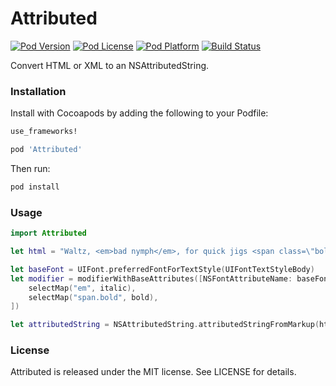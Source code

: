 # Attributed

[![Pod Version](https://img.shields.io/cocoapods/v/Attributed.svg)](Attributed.podspec)
[![Pod License](https://img.shields.io/cocoapods/l/Attributed.svg)](LICENSE)
[![Pod Platform](https://img.shields.io/cocoapods/p/Attributed.svg)](Attributed.podspec)
[![Build Status](https://img.shields.io/travis/CrossWaterBridge/Attributed.svg?branch=master)](https://travis-ci.org/CrossWaterBridge/Attributed)

Convert HTML or XML to an NSAttributedString.

### Installation

Install with Cocoapods by adding the following to your Podfile:

```ruby
use_frameworks!

pod 'Attributed'
```

Then run:

```bash
pod install
```

### Usage

```swift
import Attributed

let html = "Waltz, <em>bad nymph</em>, for quick jigs <span class=\"bold\">vex</span>."

let baseFont = UIFont.preferredFontForTextStyle(UIFontTextStyleBody)
let modifier = modifierWithBaseAttributes([NSFontAttributeName: baseFont], modifiers: [
	selectMap("em", italic),
	selectMap("span.bold", bold),
])

let attributedString = NSAttributedString.attributedStringFromMarkup(html, modifier)
```

### License

Attributed is released under the MIT license. See LICENSE for details.
